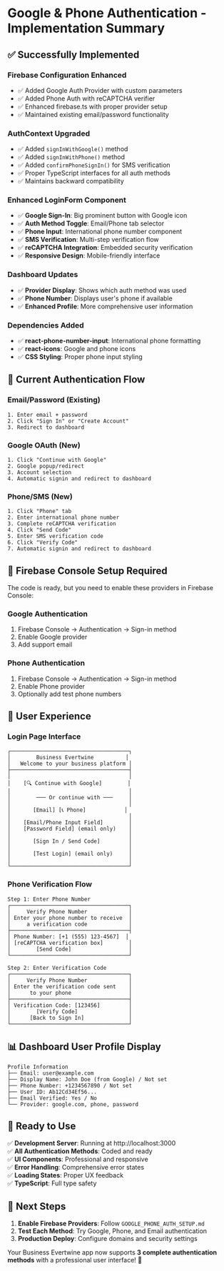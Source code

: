 # Google & Phone Authentication - Implementation Summary

## ✅ **Successfully Implemented**

### **Firebase Configuration Enhanced**

- ✅ Added Google Auth Provider with custom parameters
- ✅ Added Phone Auth with reCAPTCHA verifier
- ✅ Enhanced firebase.ts with proper provider setup
- ✅ Maintained existing email/password functionality

### **AuthContext Upgraded**

- ✅ Added `signInWithGoogle()` method
- ✅ Added `signInWithPhone()` method
- ✅ Added `confirmPhoneSignIn()` for SMS verification
- ✅ Proper TypeScript interfaces for all auth methods
- ✅ Maintains backward compatibility

### **Enhanced LoginForm Component**

- ✅ **Google Sign-In**: Big prominent button with Google icon
- ✅ **Auth Method Toggle**: Email/Phone tab selector
- ✅ **Phone Input**: International phone number component
- ✅ **SMS Verification**: Multi-step verification flow
- ✅ **reCAPTCHA Integration**: Embedded security verification
- ✅ **Responsive Design**: Mobile-friendly interface

### **Dashboard Updates**

- ✅ **Provider Display**: Shows which auth method was used
- ✅ **Phone Number**: Displays user's phone if available
- ✅ **Enhanced Profile**: More comprehensive user information

### **Dependencies Added**

- ✅ **react-phone-number-input**: International phone formatting
- ✅ **react-icons**: Google and phone icons
- ✅ **CSS Styling**: Proper phone input styling

## 🎯 **Current Authentication Flow**

### **Email/Password** (Existing)

```
1. Enter email + password
2. Click "Sign In" or "Create Account"
3. Redirect to dashboard
```

### **Google OAuth** (New)

```
1. Click "Continue with Google"
2. Google popup/redirect
3. Account selection
4. Automatic signin and redirect to dashboard
```

### **Phone/SMS** (New)

```
1. Click "Phone" tab
2. Enter international phone number
3. Complete reCAPTCHA verification
4. Click "Send Code"
5. Enter SMS verification code
6. Click "Verify Code"
7. Automatic signin and redirect to dashboard
```

## 🔧 **Firebase Console Setup Required**

The code is ready, but you need to enable these providers in Firebase Console:

### **Google Authentication**

1. Firebase Console → Authentication → Sign-in method
2. Enable Google provider
3. Add support email

### **Phone Authentication**

1. Firebase Console → Authentication → Sign-in method
2. Enable Phone provider
3. Optionally add test phone numbers

## 📱 **User Experience**

### **Login Page Interface**

```
┌─────────────────────────────────────┐
│        Business Evertwine          │
│   Welcome to your business platform │
├─────────────────────────────────────┤
│                                     │
│    [🔍 Continue with Google]        │
│                                     │
│        ─── Or continue with ───     │
│                                     │
│       [Email] [📞 Phone]            │
│                                     │
│    [Email/Phone Input Field]        │
│    [Password Field] (email only)    │
│                                     │
│       [Sign In / Send Code]         │
│                                     │
│       [Test Login] (email only)     │
│                                     │
└─────────────────────────────────────┘
```

### **Phone Verification Flow**

```
Step 1: Enter Phone Number
┌─────────────────────────────────────┐
│     Verify Phone Number             │
│ Enter your phone number to receive  │
│     a verification code             │
├─────────────────────────────────────┤
│ Phone Number: [+1 (555) 123-4567]  │
│ [reCAPTCHA verification box]        │
│        [Send Code]                  │
└─────────────────────────────────────┘

Step 2: Enter Verification Code
┌─────────────────────────────────────┐
│     Verify Phone Number             │
│ Enter the verification code sent    │
│      to your phone                  │
├─────────────────────────────────────┤
│ Verification Code: [123456]         │
│        [Verify Code]                │
│      [Back to Sign In]              │
└─────────────────────────────────────┘
```

## 📊 **Dashboard User Profile Display**

```
Profile Information
├── Email: user@example.com
├── Display Name: John Doe (from Google) / Not set
├── Phone Number: +1234567890 / Not set
├── User ID: Ab12Cd34Ef56...
├── Email Verified: Yes / No
└── Provider: google.com, phone, password
```

## 🚀 **Ready to Use**

✅ **Development Server**: Running at http://localhost:3000  
✅ **All Authentication Methods**: Coded and ready  
✅ **UI Components**: Professional and responsive  
✅ **Error Handling**: Comprehensive error states  
✅ **Loading States**: Proper UX feedback  
✅ **TypeScript**: Full type safety

## 🔄 **Next Steps**

1. **Enable Firebase Providers**: Follow `GOOGLE_PHONE_AUTH_SETUP.md`
2. **Test Each Method**: Try Google, Phone, and Email authentication
3. **Production Deploy**: Configure domains and security settings

Your Business Evertwine app now supports **3 complete authentication methods** with a professional user interface! 🎉
